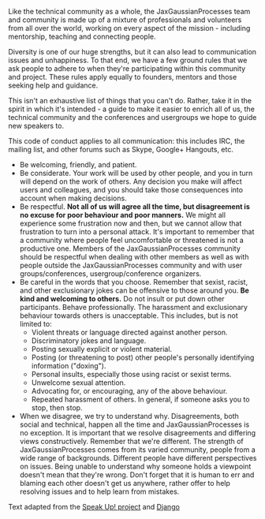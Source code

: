  Like the technical community as a whole, the JaxGaussianProcesses team and community is made up of a mixture of professionals and volunteers from all over the world, working on every aspect of the mission - including mentorship, teaching and connecting people.

Diversity is one of our huge strengths, but it can also lead to communication issues and unhappiness. To that end, we have a few ground rules that we ask people to adhere to when they're participating within this community and project. These rules apply equally to founders, mentors and those seeking help and guidance.

This isn't an exhaustive list of things that you can't do. Rather, take it in the spirit in which it's intended - a guide to make it easier to enrich all of us, the technical community and the conferences and usergroups we hope to guide new speakers to.

This code of conduct applies to all communication: this includes IRC, the mailing list, and other forums such as Skype, Google+ Hangouts, etc.

- Be welcoming, friendly, and patient.
- Be considerate. Your work will be used by other people, and you in turn will depend on the work of others. Any decision you make will affect users and colleagues, and you should take those consequences into account when making decisions.
- Be respectful. __Not all of us will agree all the time, but disagreement is no excuse for poor behaviour and poor manners.__ We might all experience some frustration now and then, but we cannot allow that frustration to turn into a personal attack. It's important to remember that a community where people feel uncomfortable or threatened is not a productive one. Members of the JaxGaussianProcesses community should be respectful when dealing with other members as well as with people outside the JaxGaussianProcesses community and with user groups/conferences, usergroup/conference organizers.
- Be careful in the words that you choose. Remember that sexist, racist, and other exclusionary jokes can be offensive to those around you. __Be kind and welcoming to others.__ Do not insult or put down other participants. Behave professionally. The harassment and exclusionary behaviour towards others is unacceptable. This includes, but is not limited to:
  - Violent threats or language directed against another person.
  - Discriminatory jokes and language.
  - Posting sexually explicit or violent material.
  - Posting (or threatening to post) other people's personally identifying information ("doxing").
  - Personal insults, especially those using racist or sexist terms.
  - Unwelcome sexual attention.
  - Advocating for, or encouraging, any of the above behaviour.
  - Repeated harassment of others. In general, if someone asks you to stop, then stop.
- When we disagree, we try to understand why. Disagreements, both social and technical, happen all the time and JaxGaussianProcesses is no exception. It is important that we resolve disagreements and differing views constructively. Remember that we're different. The strength of JaxGaussianProcesses comes from its varied community, people from a wide range of backgrounds. Different people have different perspectives on issues. Being unable to understand why someone holds a viewpoint doesn't mean that they're wrong. Don't forget that it is human to err and blaming each other doesn't get us anywhere, rather offer to help resolving issues and to help learn from mistakes. 

Text adapted from the [Speak Up! project](http://web.archive.org/web/20141109123859/http://speakup.io/coc.html) and [Django](https://www.djangoproject.com/conduct/)